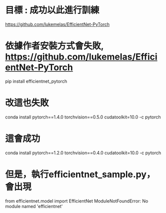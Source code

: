 # 目標 : 成功以此進行訓練
https://github.com/lukemelas/EfficientNet-PyTorch

# 依據作者安裝方式會失敗, https://github.com/lukemelas/EfficientNet-PyTorch
pip install efficientnet_pytorch

# 改這也失敗
conda install pytorch==1.4.0 torchvision==0.5.0 cudatoolkit=10.0 -c pytorch

# 這會成功
conda install pytorch==1.2.0 torchvision==0.4.0 cudatoolkit=10.0 -c pytorch

# 但是，執行efficientnet_sample.py，會出現
from efficientnet.model import EfficientNet
ModuleNotFoundError: No module named 'efficientnet'

